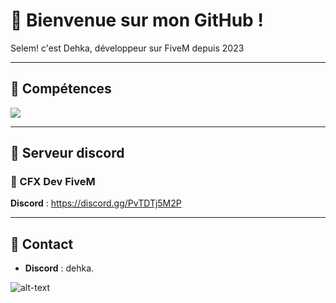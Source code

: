 # 🥙 Bienvenue sur mon GitHub !

<p align='left'>Selem! c'est Dehka, développeur sur FiveM depuis 2023</p>

---

## 🥙 Compétences 
<div align="left">
  <img src="https://skillicons.dev/icons?i=html,css,lua"/>
</div>

---

## 🥙 Serveur discord
### 🥙 CFX Dev FiveM
**Discord** : https://discord.gg/PvTDTj5M2P

---

## 🥙 Contact
- **Discord** : dehka.

![alt-text](https://media.discordapp.net/attachments/1327987424629887120/1330719715034792000/e03af003e2f6689bcfa5b2df76c29e280661d0a3.png?ex=67998ccf&is=67983b4f&hm=e86ea12b717a4abdf8076b3c61209ee0c333888df513e8d1ceb99452982ae804&=&format=webp&quality=lossless)

